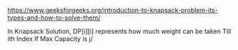 https://www.geeksforgeeks.org/introduction-to-knapsack-problem-its-types-and-how-to-solve-them/

In Knapsack Solution, DP[i][i] represents how much weight can be taken Till ith Index If Max Capacity is j/